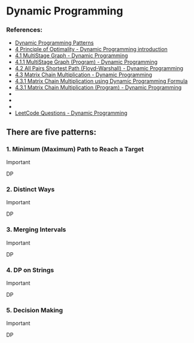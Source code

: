 # Dynamic Programming

### References:
- [Dynamic Programming Patterns](https://leetcode.com/discuss/study-guide/458695/Dynamic-Programming-Patterns)
- [4 Principle of Optimality - Dynamic Programming introduction](https://www.youtube.com/watch?v=5dRGRueKU3M&list=PLDN4rrl48XKpZkf03iYFl-O29szjTrs_O&index=46) 
- [4.1 MultiStage Graph - Dynamic Programming](https://www.youtube.com/watch?v=9iE9Mj4m8jk&list=PLDN4rrl48XKpZkf03iYFl-O29szjTrs_O&index=48) 
- [4.1.1 MultiStage Graph (Program) - Dynamic Programming](https://www.youtube.com/watch?v=FcScLYJI42E&list=PLDN4rrl48XKpZkf03iYFl-O29szjTrs_O&index=49) 
- [4.2 All Pairs Shortest Path (Floyd-Warshall) - Dynamic Programming](https://www.youtube.com/watch?v=oNI0rf2P9gE&list=PLDN4rrl48XKpZkf03iYFl-O29szjTrs_O&index=50) 
- [4.3 Matrix Chain Multiplication - Dynamic Programming](https://www.youtube.com/watch?v=prx1psByp7U&list=PLDN4rrl48XKpZkf03iYFl-O29szjTrs_O&index=51) 
- [4.3.1 Matrix Chain Multiplication using Dynamic Programming Formula](https://www.youtube.com/watch?v=_WncuhSJZyA&list=PLDN4rrl48XKpZkf03iYFl-O29szjTrs_O&index=52) 
- [4.3.1 Matrix Chain Multiplication (Program) - Dynamic Programming](https://www.youtube.com/watch?v=eKkXU3uu2zk&list=PLDN4rrl48XKpZkf03iYFl-O29szjTrs_O&index=53) 
- []() 
- []() 
- []() 
- [LeetCode Questions - Dynamic Programming](https://leetcode.com/problem-list/dynamic-programming/)

## There are five patterns:
   ###  1. Minimum (Maximum) Path to Reach a Target
   > [!IMPORTANT]
   > DP
      
   ###  2. Distinct Ways
   > [!IMPORTANT]
   > DP

   ###  3. Merging Intervals
   > [!IMPORTANT]
   > DP

   ###  4. DP on Strings
   > [!IMPORTANT]
   > DP
 
   ###  5. Decision Making
   > [!IMPORTANT]
   > DP
 




